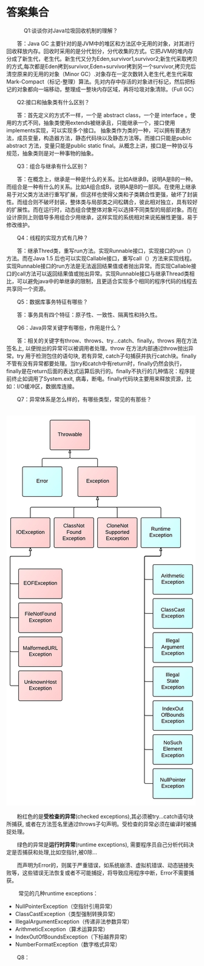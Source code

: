 # 答案集合
　
　　Q1:谈谈你对Java垃圾回收机制的理解？

　　答：Java GC 主要针对的是JVM中的堆区和方法区中无用的对象，对其进行回收释放内存。回收时采用的是分代划分，分代收集的方式。它把JVM的堆内存分成了新生代，老生代。新生代又分为Eden,survivor1,survivor2;新生代采取拷贝的方式,每次都是Eden拷到survivor,Eden+survivor拷到另一个survivor,拷贝完后清空原来的无用的对象（Minor GC）.对象存在一定次数转入老生代,老生代采取Mark-Compact（标记-整理）算法。先对内存中存活的对象进行标记，然后把标记的对象都向一端移动，整理成一整块内存区域，再将垃圾对象清除。（Full GC）

　　Q2:接口和抽象类有什么区别？

　　答：首先定义的方式不一样，一个是 abstract class，一个是 interface 。使用的方式不同，抽象类使用extends被继承且，只能继承一个，接口使用implements实现，可以实现多个接口。 抽象类作为类的一种，可以拥有普通方法，成员变量，构造器方法，静态代码块以及静态方法等。而接口只能是public abstract 方法，变量只能是public static final。从概念上讲，接口是一种协议与规范，抽象类则是对一种事物的抽象。

　　Q3：组合与继承有什么区别？

　　答：在概念上，继承是一种是什么的关系。比如A继承B，说明A是B的一种。而组合是一种有什么的关系。比如A组合成B，说明A是B的一部风。在使用上继承易于对父类方法进行重写扩展，但这样也使得父类和子类耦合性更强，破坏了封装性。而组合则不破坏封装，整体类与局部类之间松耦合，彼此相对独立，具有较好的扩展性。而在运行时，动态组合使整体对象可以选择不同类型的局部对象。而在设计原则上则倡导多用组合少用继承，这样实现的系统相对来说拓展性更强，易于修改维护。

　　Q4：线程的实现方式有几种？

　　答：继承Thred类，重写run方法。实现Runnable接口，实现接口的run（）方法。而在Java 1.5 后也可以实现Callable接口，重写call（）方法来实现线程。实现Runnable接口的run方法是无法返回结果值或者抛出异常。而实现Callable接口的call方法可以返回结果值或抛出异常。实现Runnable接口与继承Thread类相比，可以避免java中的单继承的限制，且更适合实现多个相同的程序代码的线程去共享同一个资源。

　　Q5：数据库事务特征有哪些？ 

　　答：事务具有四个特征：原子性、一致性、隔离性和持久性。

　　Q6：Java异常关键字有哪些，作用是什么？

　　答：相关的关键字有throw、throws、try...catch、finally。throws 用在方法签名上, 以便抛出的异常可以被调用者处理。throw 在方法内部通过throw抛出异常。try 用于检测包住的语句块, 若有异常, catch子句捕获并执行catch块。finally不管有没有异常都要处理。当try和catch中有return时，finally仍然会执行，finally是在return后面的表达式运算后执行的。finally不执行的几种情况：程序提前终止如调用了System.exit, 病毒，断电。finally代码块主要用来释放资源，比如：I/O缓冲区，数据库连接。

　　Q7：异常体系是怎么样的，有哪些类型，常见的有那些？

　　![异常继承关系.jpg](https://github.com/suinichange/JavaQuestions100/blob/master/Answers/%E5%BC%82%E5%B8%B8%E7%BB%A7%E6%89%BF%E5%85%B3%E7%B3%BB.jpg)

　　粉红色的是**受检查的异常**(checked exceptions),其必须被try...catch语句块所捕获, 或者在方法签名里通过throws子句声明。受检查的异常必须在编译时被捕捉处理。

　　绿色的异常是**运行时异常**(runtime exceptions), 需要程序员自己分析代码决定是否捕获和处理,比如空指针,被0除...

　　而声明为Error的，则属于严重错误，如系统崩溃、虚拟机错误、动态链接失败等，这些错误无法恢复或者不可能捕捉，将导致应用程序中断，Error不需要捕获。

　　 常见的几种runtime exceptions：

- NullPointerException（空指针引用异常）
- ClassCastException（类型强制转换异常）
- IllegalArgumentException（传递非法参数异常）
- ArithmeticException（算术运算异常）
- IndexOutOfBoundsException（下标越界异常）
- NumberFormatException（数字格式异常）

　　Q8：
